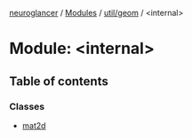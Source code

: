 [neuroglancer](../README.md) / [Modules](../modules.md) / [util/geom](util_geom.md) / <internal\>

# Module: <internal\>

## Table of contents

### Classes

- [mat2d](../classes/util_geom._internal_.mat2d.md)
